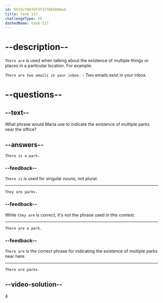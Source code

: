 ```yaml
---
id: 657dcf46fdf3f37766568bed
title: Task 117
challengeType: 19
dashedName: task-117
---
```


# --description--

`There are` is used when talking about the existence of multiple things or places in a particular location. For example:

`There are two emails in your inbox.` - Two emails exist in your inbox.

# --questions--

## --text--

What phrase would Maria use to indicate the existence of multiple parks near the office?

## --answers--

`There is a park.`

### --feedback--

`There is` is used for singular nouns, not plural.

---

`They are parks.`

### --feedback--

While `they are` is correct, it's not the phrase used in this context.

---

`There are a park.`

### --feedback--

`There are` is the correct phrase for indicating the existence of multiple parks near here.

---

`There are parks.`

## --video-solution--

4
